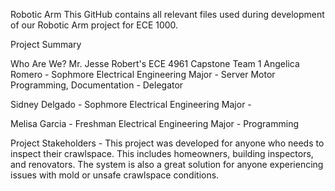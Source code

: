 Robotic Arm 
This GitHub contains all relevant files used during development of our Robotic Arm project for ECE 1000.

Project Summary




Who Are We? Mr. Jesse Robert's ECE 4961 Capstone Team 1
Angelica Romero - Sophmore Electrical Engineering Major - Server Motor Programming, Documentation - Delegator

Sidney Delgado  - Sophmore Electrical Engineering Major - 

Melisa Garcia   - Freshman Electrical Engineering Major - Programming 


Project Stakeholders - This project was developed for anyone who needs to inspect their crawlspace. This includes homeowners, building inspectors, and renovators. The system is also a great solution for anyone experiencing issues with mold or unsafe crawlspace conditions.
